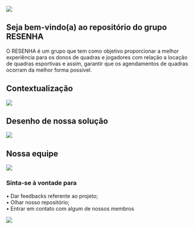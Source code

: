 ![](https://github.com/Biellferraz/Resenha/blob/main/documentacao/imagens-readme/capa.png)

## Seja bem-vindo(a) ao repositório do grupo RESENHA
O RESENHA é um grupo que tem como objetivo proporcionar a melhor experiência para os donos de quadras e jogadores com relação a locação de quadras esportivas e assim, garantir que os agendamentos de quadras ocorram da melhor forma possível.

## Contextualização
![](https://github.com/Biellferraz/Resenha/blob/main/documentacao/imagens-readme/contextualizacao.png)

## Desenho de nossa solução
![](https://github.com/Biellferraz/Resenha/blob/main/documentacao/imagens-readme/HLD.png)

## Nossa equipe
![](https://github.com/Biellferraz/Resenha/blob/main/documentacao/imagens-readme/equipe.png)

### Sinta-se à vontade para
• Dar feedbacks referente ao projeto; <br>
• Olhar nosso repositório; <br> 
• Entrar em contato com algum de nossos membros <br>

![](https://github.com/Biellferraz/Resenha/blob/main/documentacao/imagens-readme/final.png)